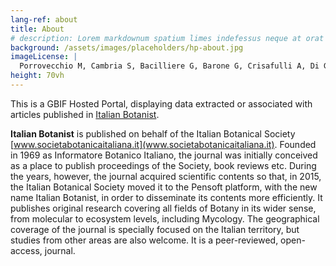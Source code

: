```yaml
---
lang-ref: about
title: About
# description: Lorem markdownum spatium limes indefessus neque at orat aestuat
background: /assets/images/placeholders/hp-about.jpg
imageLicense: |
  Porrovecchio M, Cambria S, Bacilliere G, Barone G, Crisafulli A, Di Gristina E, Di Pasquale C, Di Mauro M, Domina G, Luchino F, Marici C, Miraglia G, Tavilla G, Sciandrello S (2024) Using drone imagery and group field activities for an in-depth investigation of the vascular flora: a case study in the Rocca di Novara Massif (NE Sicily, Italy). Italian Botanist 18: 13-28. [https://doi.org/10.3897/italianbotanist.18.127209](https://doi.org/10.3897/italianbotanist.18.127209)
height: 70vh
---
```


This is а GBIF Hosted Portal, displaying data extracted or associated with articles published in [Italian Botanist](https://italianbotanist.pensoft.net/).

**Italian Botanist** is published on behalf of the Italian Botanical Society [www.societabotanicaitaliana.it](www.societabotanicaitaliana.it). Founded in 1969 as Informatore Botanico Italiano, the journal was initially conceived as a place to publish proceedings of the Society, book reviews etc. During the years, however, the journal acquired scientific contents so that, in 2015, the Italian Botanical Society moved it to the Pensoft platform, with the new name Italian Botanist, in order to disseminate its contents more efficiently. It publishes original research covering all fields of Botany in its wider sense, from molecular to ecosystem levels, including Mycology. The geographical coverage of the journal is specially focused on the Italian territory, but studies from other areas are also welcome. It is a peer-reviewed, open-access, journal.